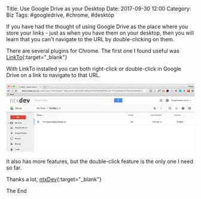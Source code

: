 Title: Use Google Drive as your Desktop
Date: 2017-09-30 12:00
Category: Biz
Tags: #googledrive, #chrome, #desktop

If you have had the thought of using Google Drive as the place where you store your links - just as when you have them on your desktop, then you will learn that you can't navigate to the URL by double-clicking on them.

There are several plugins for Chrome.
The first one I found useful was [LinkTo](https://chrome.google.com/webstore/detail/linkto/goapcakmlfahhdehdkbejkcpoddbdikm){:target="_blank"}

With LinkTo installed you can both right-click or double-click in Google Drive on a link to navigate to that URL.

![picture alt](img/2017-09-30-GDriveLinkTo.PNG "A Link in Google Drive")

It also has more features, but the double-click feature is the only one I need so far.

Thanks a lot, [ntxDev](https://github.com/ntxcode){:target="_blank"}

The End
